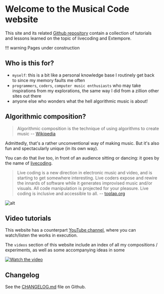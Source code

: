 # Welcome to the Musical Code website

This site and its related [Github repository](https://github.com/lambdamusic/The-Musical-Code) contain a collection of tutorials and lessons learned on the topic of livecoding and Extempore. 

!!! warning
    Pages under construction

## Who is this for? 

- `myself`: this is a bit like a personal knowledge base I routinely get back to since my memory faults me often
- `programmers`, `coders`, `computer music enthusiasts` who may take inspirations from my explorations, the same way I did from a zillion other sites out there
- anyone else who wonders what the hell algorithmic music is about!


## Algorithmic composition? 

> Algorithmic composition is the technique of using algorithms to create music -- [Wikipedia](https://en.wikipedia.org/wiki/Algorithmic_composition)

Admittedly, that's a rather unconventional way of making music. But it's also fun and spectacularly unique (in its own way). 

You can do that *live* too, in front of an audience sitting or dancing: it goes by the name of  [livecoding](https://en.wikipedia.org/wiki/Live_coding).  

> Live coding is a new direction in electronic music and video, and is starting to get somewhere interesting. Live coders expose and rewire the innards of software while it generates improvised music and/or visuals. All code manipulation is projected for your pleasure. Live coding is inclusive and accessible to all. -- [toplap.org](http://toplap.org/)

![alt](../assets/../assets/images/2024-05-16-shunt-livecoding-2.png)


## Video tutorials

This website has a counterpart [YouTube channel](https://www.youtube.com/channel/UCanqSICbxzRNEZGMlu8qfyw), where you can watch/listen the works in execution. 

The `videos` section of this website include an index of all my compositions / experiments, as well as some accompanying ideas in some

[![Watch the video](https://img.youtube.com/vi/Qix3tbpb9V4/maxresdefault.jpg)](https://www.youtube.com/watch?v=Qix3tbpb9V4)

## Changelog

See the [CHANGELOG.md](https://github.com/lambdamusic/The-Musical-Code/blob/main/CHANGELOG.md) file on Github.
